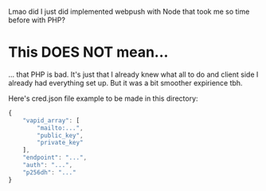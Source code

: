 Lmao did I just did implemented webpush with Node that took me so time before with PHP?

# This DOES NOT mean...
... that PHP is bad. It's just that I already knew what all to do and client side I already had everything set up. But it was a bit smoother expirience tbh.

Here's cred.json file example to be made in this directory:

```javascript
{
    "vapid_array": [
        "mailto:...",
        "public_key",
        "private_key"
    ],
    "endpoint": "...",
    "auth": "...",
    "p256dh": "..."
}
```